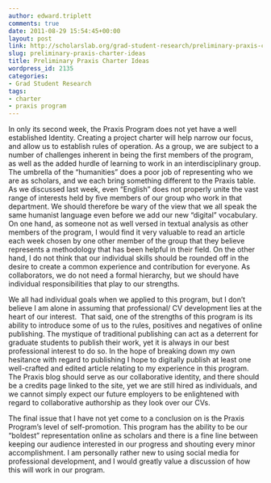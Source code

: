 ```yaml
---
author: edward.triplett
comments: true
date: 2011-08-29 15:54:45+00:00
layout: post
link: http://scholarslab.org/grad-student-research/preliminary-praxis-charter-ideas/
slug: preliminary-praxis-charter-ideas
title: Preliminary Praxis Charter Ideas
wordpress_id: 2135
categories:
- Grad Student Research
tags:
- charter
- praxis program
---
```


In only its second week, the Praxis Program does not yet have a well established Identity. Creating a project charter will help narrow our focus, and allow us to establish rules of operation. As a group, we are subject to a number of challenges inherent in being the first members of the program, as well as the added hurdle of learning to work in an interdisciplinary group. The umbrella of the “humanities” does a poor job of representing who we are as scholars, and we each bring something different to the Praxis table. As we discussed last week, even “English” does not properly unite the vast range of interests held by five members of our group who work in that department. We should therefore be wary of the view that we all speak the same humanist language even before we add our new “digital” vocabulary. On one hand, as someone not as well versed in textual analysis as other members of the program, I would find it very valuable to read an article each week chosen by one other member of the group that they believe represents a methodology that has been helpful in their field. On the other hand, I do not think that our individual skills should be rounded off in the desire to create a common experience and contribution for everyone. As collaborators, we do not need a formal hierarchy, but we should have individual responsibilities that play to our strengths.

We all had individual goals when we applied to this program, but I don’t believe I am alone in assuming that professional/ CV development lies at the heart of our interest.  That said, one of the strengths of this program is its ability to introduce some of us to the rules, positives and negatives of online publishing. The mystique of traditional publishing can act as a deterrent for graduate students to publish their work, yet it is always in our best professional interest to do so. In the hope of breaking down my own hesitance with regard to publishing I hope to digitally publish at least one well-crafted and edited article relating to my experience in this program. The Praxis blog should serve as our collaborative identity, and there should be a credits page linked to the site, yet we are still hired as individuals, and we cannot simply expect our future employers to be enlightened with regard to collaborative authorship as they look over our CVs.

The final issue that I have not yet come to a conclusion on is the Praxis Program’s level of self-promotion. This program has the ability to be our “boldest” representation online as scholars and there is a fine line between keeping our audience interested in our progress and shouting every minor accomplishment. I am personally rather new to using social media for professional development, and I would greatly value a discussion of how this will work in our program.
